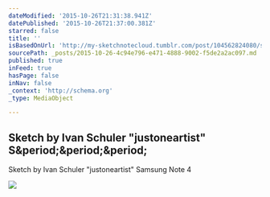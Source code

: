 ```yaml
---
dateModified: '2015-10-26T21:31:38.941Z'
datePublished: '2015-10-26T21:37:00.381Z'
starred: false
title: ''
isBasedOnUrl: 'http://my-sketchnotecloud.tumblr.com/post/104562824080/sketch-by-ivan-schuler-justoneartist-samsung'
sourcePath: _posts/2015-10-26-4c94e796-e471-4888-9002-f5de2a2ac097.md
published: true
inFeed: true
hasPage: false
inNav: false
_context: 'http://schema.org'
_type: MediaObject

---
```

<article style=""><h1>Sketch by Ivan Schuler "justoneartist" S&amp;period;&amp;period;&amp;period;</h1><p>Sketch by Ivan Schuler "justoneartist" Samsung Note 4</p><img src="http://41.media.tumblr.com/a455631a0701e3dc04fa4f9cae1044cf/tumblr_ng7cl52FrS1rpz8n2o1_1280.jpg" /></article>